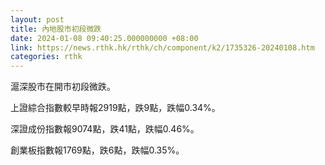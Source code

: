 ```yaml
---
layout: post
title: 內地股市初段微跌
date: 2024-01-08 09:40:25.000000000 +08:00
link: https://news.rthk.hk/rthk/ch/component/k2/1735326-20240108.htm
categories: rthk
---
```


滬深股市在開市初段微跌。

上證綜合指數較早時報2919點，跌9點，跌幅0.34%。

深證成份指數報9074點，跌41點，跌幅0.46%。

創業板指數報1769點，跌6點，跌幅0.35%。
